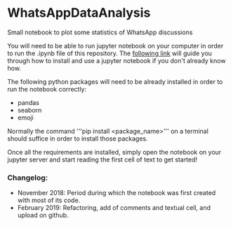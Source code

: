 # WhatsAppDataAnalysis
Small notebook to plot some statistics of WhatsApp discussions

You will need to be able to run jupyter notebook on your computer in order to run the .ipynb file of this repository. The [following link](https://www.datacamp.com/community/tutorials/tutorial-jupyter-notebook) will guide you through how to install and use a jupyter notebook if you don't already know how.

The following python packages will need to be already installed in order to run the notebook correctly:

* pandas
* seaborn
* emoji

Normally the command '''pip install <package_name>''' on a terminal should suffice in order to install those packages.

Once all the requirements are installed, simply open the notebook on your jupyter server and start reading the first cell of text to get started!

### Changelog:

* November 2018: Period during which the notebook was first created with most of its code.
* February 2019: Refactoring, add of comments and textual cell, and upload on github.
